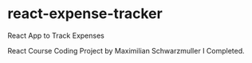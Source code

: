 # react-expense-tracker
React App to Track Expenses

React Course Coding Project by Maximilian Schwarzmuller I Completed. 
